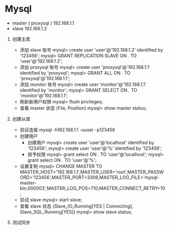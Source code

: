 # Mysql

- master ( proxysql )
	192.168.1.1
- slave
	192.168.1.2

1.  创建主库
	- 添加 slave 账号
		mysql> create user 'user'@'192.168.1.2' identified by '123456';
		mysql> GRANT REPLICATION SLAVE ON *.* TO 'user'@'192.168.1.2';
	- 添加 proxysql 账号
		mysql> create user 'proxysql'@'192.168.1.1' identified by 'proxysql';
		mysql> GRANT ALL ON *.* TO 'proxysql'@'192.168.1.1';
	- 添加 monitor 账号
		mysql> create user 'monitor'@'192.168.1.1' identified by 'monitor';
		mysql> GRANT SELECT ON *.* TO 'monitor'@'192.168.1.1';
	- 刷新新用户权限
		mysql> flush privileges;
	- 查看 master 状态 (File, Position)
		mysql> show master status;

2.  创建从库
	- 验证连接
		mysql -h192.168.1.1 -uuser -p123456
	- 创建用户
		- 创建用户
			mysql> create user 'user'@'localhost' identified by '123456';
            mysql> create user 'user'@'%' identified by '123456';
		- 授予权限
			mysql> grant select ON *.* TO 'user'@'localhost';
			mysql> grant select ON *.* TO 'user'@'%';
	- 设置复制
		mysql> CHANGE MASTER TO MASTER_HOST='192.168.1.1',MASTER_USER='root',MASTER_PASSWORD='123456',MASTER_PORT=3306,MASTER_LOG_FILE='mysql-master-bin.000003',MASTER_LOG_POS=710,MASTER_CONNECT_RETRY=10;
	- 启动 slave
		mysql> start slave;
	- 查看 slave 状态 (Slave_IO_Running[YES | Connecting], Slave_SQL_Running[YES])
		mysql> show slave status;

3. 测试同步

